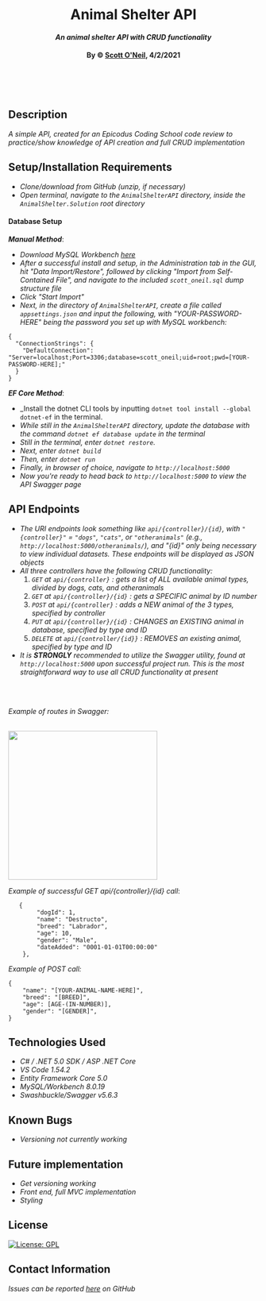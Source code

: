 # <div align="center">**Animal Shelter API**</div>

#### <div align="center">*An animal shelter API with CRUD functionality*</div>

#### <div align="center">**By &copy; [Scott O'Neil](https://github.com/spnoneil), 4/2/2021**</div>
<br>
<br>
<br>


## Description
_A simple API, created for an Epicodus Coding School code review to practice/show knowledge of API creation and full CRUD implementation_


## Setup/Installation Requirements

* _Clone/download from GitHub (unzip, if necessary)_
* _Open terminal, navigate to the `AnimalShelterAPI` directory, inside the `AnimalShelter.Solution` root directory_


#### Database Setup

_**Manual Method**_:
* _Download MySQL Workbench [here](https://dev.mysql.com/downloads/workbench/)_
* _After a successful install and setup, in the Administration tab in the GUI, hit "Data Import/Restore", followed by clicking "Import from Self-Contained File", and navigate to the included `scott_oneil.sql` dump structure file_
* _Click "Start Import"_
* _Next, in the directory of `AnimalShelterAPI`, create a file called `appsettings.json` and input the following, with "YOUR-PASSWORD-HERE" being the password you set up with MySQL workbench:_
```
{
  "ConnectionStrings": {
    "DefaultConnection": "Server=localhost;Port=3306;database=scott_oneil;uid=root;pwd=[YOUR-PASSWORD-HERE];"
  }
}
```
_**EF Core Method**_:
* _Install the dotnet CLI tools by inputting `dotnet tool install --global dotnet-ef` in the terminal.
* _While still in the `AnimalShelterAPI` directory, update the database with the command `dotnet ef database update` in the terminal_
* _Still in the terminal, enter `dotnet restore`._
* _Next, enter `dotnet build`_
* _Then, enter `dotnet run`_
* _Finally, in browser of choice, navigate to `http://localhost:5000`_
* _Now you're ready to head back to `http://localhost:5000` to view the API Swagger page_

## API Endpoints
* _The URI endpoints look something like `api/{controller}/{id}`, with `"{controller}"` = `"dogs"`, `"cats"`, or `"otheranimals"` (e.g., `http://localhost:5000/otheranimals/`), and "{id}" only being necessary to view individual datasets. These endpoints will be displayed as JSON objects_
* _All three controllers have the following CRUD functionality:_
  1. _`GET` at `api/{controller}` : gets a list of ALL available animal types, divided by dogs, cats, and otheranimals_
  2. _`GET` at `api/{controller}/{id}` : gets a SPECIFIC animal by ID number_
  3. _`POST` at `api/{controller}` : adds a NEW animal of the 3 types, specified by controller_
  4. _`PUT` at `api/{controller}/{id}` : CHANGES an EXISTING animal in database, specified by type and ID_
  5. _`DELETE` at `api/{controller/{id}}` : REMOVES an existing animal, specified by type and ID_
* _It is **STRONGLY** recommended to utilize the Swagger utility, found at `http://localhost:5000` upon successful project run. This is the most straightforward way to use all CRUD functionality at present_
<br>
<br>

_Example of routes in Swagger:_

<br>
<img src="https://media.giphy.com/media/axjuE6LMXhA5wSYD5C/giphy.gif" width=300>

_Example of successful GET api/{controller}/{id} call_:
```  
   {
        "dogId": 1,
        "name": "Destructo",
        "breed": "Labrador",
        "age": 10,
        "gender": "Male",
        "dateAdded": "0001-01-01T00:00:00"
    },

```

_Example of POST call:_
```
{
    "name": "[YOUR-ANIMAL-NAME-HERE]",
    "breed": "[BREED]",
    "age": [AGE-(IN-NUMBER)],
    "gender": "[GENDER]",
}
```
## Technologies Used

* _C# / .NET 5.0 SDK / ASP .NET Core_
* _VS Code 1.54.2_
* _Entity Framework Core 5.0_
* _MySQL/Workbench 8.0.19_
* _Swashbuckle/Swagger v5.6.3_


## Known Bugs

* _Versioning not currently working_

## Future implementation
* _Get versioning working_
* _Front end, full MVC implementation_
* _Styling_


## License
[![License: GPL](https://img.shields.io/badge/License-GPL-blue.svg)](https://opensource.org/licenses/gpl-license)

## Contact Information

_Issues can be reported [here](https://github.com/spnoneil/AnimalShelter.Solution/issues/new) on GitHub_
